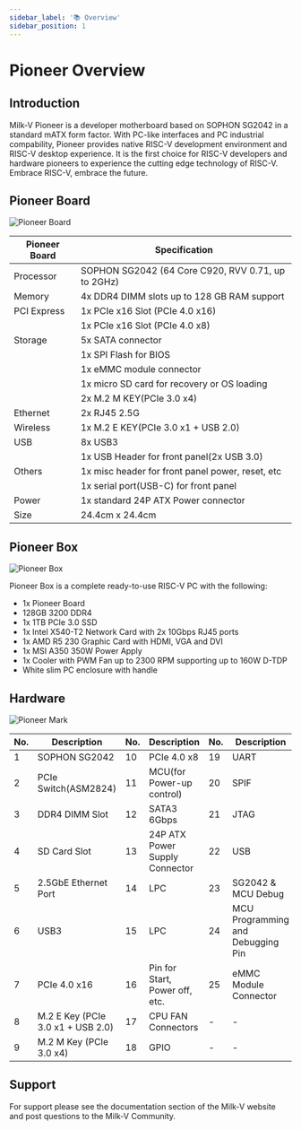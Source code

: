 ```yaml
---
sidebar_label: '📚 Overview'
sidebar_position: 1
---
```


# Pioneer Overview

## Introduction

Milk-V Pioneer is a developer motherboard based on SOPHON SG2042 in a standard mATX form factor. With PC-like interfaces and PC industrial compability, Pioneer provides native RISC-V development environment and RISC-V desktop experience. It is the first choice for RISC-V developers and hardware pioneers to experience the cutting edge technology of RISC-V. Embrace RISC-V, embrace the future. 

## Pioneer Board

![Pioneer Board](/docs/pioneer/pioneerboardv1.1.webp)

| Pioneer Board | Specification                                      |
| ------------- | -------------------------------------------------- |
| Processor     | SOPHON SG2042 (64 Core C920, RVV 0.71, up to 2GHz) |
| Memory        | 4x DDR4 DIMM slots up to 128 GB RAM support        |
| PCI Express   | 1x PCIe x16 Slot (PCIe 4.0 x16)                    |
|               | 1x PCIe x16 Slot (PCIe 4.0 x8)                     |
| Storage       | 5x SATA connector                                  |
|               | 1x SPI Flash for BIOS                              |
|               | 1x eMMC module connector                           |
|               | 1x micro SD card for recovery or OS loading        |
|               | 2x M.2 M KEY(PCIe 3.0 x4)                          |
| Ethernet      | 2x RJ45 2.5G                                       |
| Wireless      | 1x M.2 E KEY(PCIe 3.0 x1 + USB 2.0)                |
| USB           | 8x USB3                                            |
|               | 1x USB Header for front panel(2x USB 3.0)          |
| Others        | 1x misc header for front panel power, reset, etc   |
|               | 1x serial port(USB-C) for front panel              |
| Power         | 1x standard 24P ATX Power connector                |
| Size          | 24.4cm x 24.4cm                                    |

## Pioneer Box

![Pioneer Box](/docs/pioneer/pioneerbox.webp)

Pioneer Box is a complete ready-to-use RISC-V PC with the following:

- 1x Pioneer Board
- 128GB 3200 DDR4 
- 1x 1TB PCIe 3.0 SSD
- 1x Intel X540-T2 Network Card with 2x 10Gbps RJ45 ports
- 1x AMD R5 230 Graphic Card with HDMI, VGA and DVI
- 1x MSI A350 350W Power Apply
- 1x Cooler with PWM Fan up to 2300 RPM supporting up to 160W D-TDP
- White slim PC enclosure with handle

## Hardware

![Pioneer Mark](/docs/pioneer/pioneer-mark.webp)


| No. | Description                       | No. | Description                    | No. | Description                       |
| --- | --------------------------------- | --- | ------------------------------ | --- | --------------------------------- |
| 1   | SOPHON SG2042                     | 10  | PCIe 4.0 x8                    | 19  | UART                              |
| 2   | PCIe Switch(ASM2824)              | 11  | MCU(for Power-up control)      | 20  | SPIF                              |
| 3   | DDR4 DIMM Slot                    | 12  | SATA3 6Gbps                    | 21  | JTAG                              |
| 4   | SD Card Slot                      | 13  | 24P ATX Power Supply Connector | 22  | USB                               |
| 5   | 2.5GbE Ethernet Port              | 14  | LPC                            | 23  | SG2042 & MCU Debug                |
| 6   | USB3                              | 15  | LPC                            | 24  | MCU Programming and Debugging Pin |
| 7   | PCIe 4.0 x16                      | 16  | Pin for Start, Power off, etc. | 25  | eMMC Module Connector             |
| 8   | M.2 E Key (PCIe 3.0 x1 + USB 2.0) | 17  | CPU FAN Connectors             | -   | -                                 |
| 9   | M.2 M Key (PCIe 3.0 x4)           | 18  | GPIO                           | -   | -                                 |

## Support

For support please see the documentation section of the Milk-V website and post questions to the Milk-V Community.
